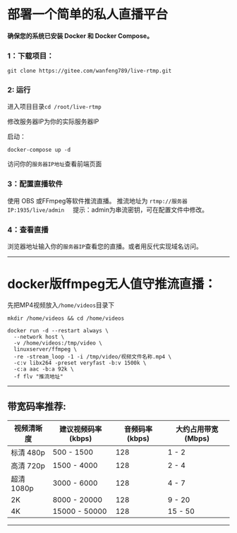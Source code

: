 #  部署一个简单的私人直播平台

#### 确保您的系统已安装 Docker 和 Docker Compose。


### 1：下载项目：
```
git clone https://gitee.com/wanfeng789/live-rtmp.git
```


### 2: 运行

进入项目目录```cd /root/live-rtmp```

修改服务器IP为你的实际服务器IP


启动：

```
docker-compose up -d
```

访问你的`服务器IP地址`查看前端页面

### 3：配置直播软件
使用 OBS 或FFmpeg等软件推流直播。
推流地址为 ```rtmp://服务器IP:1935/live/admin``` &nbsp;&nbsp;&nbsp;  提示：admin为串流密钥，可在配置文件中修改。


### 4：查看直播

浏览器地址输入你的`服务器IP`查看您的直播。或者用反代实现域名访问。


---


# docker版ffmpeg无人值守推流直播：

先把MP4视频放入`/home/videos`目录下


```
mkdir /home/videos && cd /home/videos
```



```
docker run -d --restart always \
  --network host \
  -v /home/videos:/tmp/video \
  linuxserver/ffmpeg \
  -re -stream_loop -1 -i /tmp/video/视频文件名称.mp4 \
  -c:v libx264 -preset veryfast -b:v 1500k \
  -c:a aac -b:a 92k \
  -f flv "推流地址"
```


---

##  带宽码率推荐:

| 视频清晰度    | 建议视频码率 (kbps) | 音频码率 (kbps) | 大约占用带宽 (Mbps) |
|-------------|-------------------|----------------|------------------|
| 标清 480p  | 500 - 1500        | 128            | 1 - 2     |
| 高清 720p  | 1500 - 4000       | 128            | 2 - 4      |
| 超清 1080p | 3000 - 6000       | 128            | 4 - 7      |
| 2K           | 8000 - 20000      | 128            | 9 - 20     |
| 4K           | 15000 - 50000     | 128            | 15 - 50    |



---



